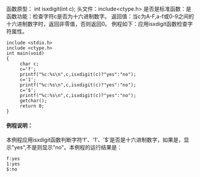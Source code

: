 函数原型： int isxdigit(int c);
头文件：include<ctype.h>
是否是标准函数：是
函数功能：检查字符c是否为十六进制数字。
返回值：当c为A-F,a-f或0-9之间的十六进制数字时，返回非零值，否则返回0。
例程如下：应用isxdigit函数检查字符属性。
```  
include <stdio.h>
include <ctype.h>
int main(void)
{
     char c;
     c='f';
     printf("%c:%s\n",c,isxdigit(c)?"yes":"no");
     c='1';
     printf("%c:%s\n",c,isxdigit(c)?"yes":"no");
     c='$';
     printf("%c:%s\n",c,isxdigit(c)?"yes":"no");
     getchar();
     return 0;
}
```

#### 例程说明：

本例程应用isxdigit函数判断字符'f'、'1'、'$'是否是十六进制数字，如果是，显示"yes",不是则显示"no"。本例程的运行结果是：
```  
f:yes
1:yes
$:no
```
